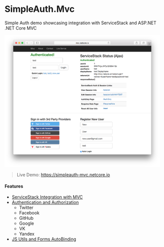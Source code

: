 # SimpleAuth.Mvc

Simple Auth demo showcasing integration with ServiceStack and ASP.NET .NET Core MVC

[![](https://raw.githubusercontent.com/ServiceStack/Assets/master/img/livedemos/mvc.png)](https://simpleauth-mvc.netcore.io)

> Live Demo: https://simpleauth-mvc.netcore.io

#### Features

  - [ServiceStack Integration with MVC](https://docs.servicestack.net/servicestack-integration.html)
  - [Authentication and Authorization](https://docs.servicestack.net/authentication-and-authorization.html)
    - Twitter
    - Facebook
    - GitHub
    - Google
    - VK
    - Yandex
  - [JS Utils and Forms AutoBinding](https://docs.servicestack.net/ss-utils-js.html)

